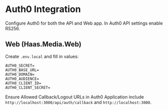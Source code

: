 # Auth0 Integration

Configure Auth0 for both the API and Web app.
In Auth0 API settings enable RS256.

## Web (Haas.Media.Web)

Create `.env.local` and fill in values:
```
AUTH0_SECRET=
AUTH0_BASE_URL=
AUTH0_DOMAIN=
AUTH0_AUDIENCE=
AUTH0_CLIENT_ID=
AUTH0_CLIENT_SECRET=
```

Ensure Allowed Callback/Logout URLs in Auth0 Application include `http://localhost:3000/api/auth/callback` and `http://localhost:3000`.
